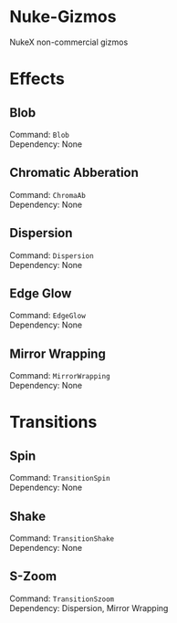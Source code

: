 # Nuke-Gizmos
NukeX non-commercial gizmos

# Effects

## Blob
Command: `Blob` <br />
Dependency: None

## Chromatic Abberation
Command: `ChromaAb` <br />
Dependency: None

## Dispersion
Command: `Dispersion` <br />
Dependency: None

## Edge Glow
Command: `EdgeGlow` <br />
Dependency: None

## Mirror Wrapping
Command: `MirrorWrapping` <br />
Dependency: None

# Transitions

## Spin
Command: `TransitionSpin` <br />
Dependency: None

## Shake
Command: `TransitionShake` <br />
Dependency: None

## S-Zoom
Command: `TransitionSzoom` <br />
Dependency: Dispersion, Mirror Wrapping
